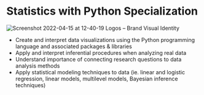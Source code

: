 # Statistics with Python Specialization

![Screenshot 2022-04-15 at 12-40-19 Logos – Brand   Visual Identity](https://user-images.githubusercontent.com/75258625/163555565-a0ca1646-478e-4039-a169-41e6ee44e532.png)

* Create and interpret data visualizations using the Python programming language and associated packages & libraries
* Apply and interpret inferential procedures when analyzing real data
* Understand importance of connecting research questions to data analysis methods
* Apply statistical modeling techniques to data (ie. linear and logistic regression, linear models, multilevel models, Bayesian inference techniques)

